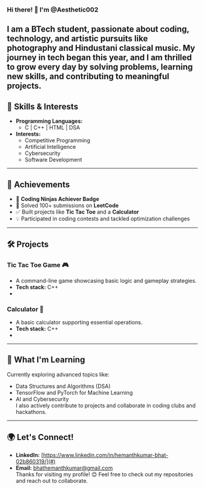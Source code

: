 ### Hi there! 👋 I'm  @Aesthetic002  
I am a **BTech student**, passionate about **coding**, **technology**, and **artistic pursuits** like photography and Hindustani classical music. My journey in tech began this year, and I am thrilled to grow every day by solving problems, learning new skills, and contributing to meaningful projects.
---
## 🚀 Skills & Interests  
- **Programming Languages:**  
  - C | C++ | HTML | DSA  
- **Interests:**  
  - Competitive Programming  
  - Artificial Intelligence  
  - Cybersecurity  
  - Software Development  
---
## 🌟 Achievements  
- 🏅 **Coding Ninjas Achiever Badge**  
- 🧮 Solved 100+ submissions on **LeetCode**  
- ✅ Built projects like **Tic Tac Toe** and a **Calculator**  
- 💡 Participated in coding contests and tackled optimization challenges  
---
## 🛠️ Projects  
### Tic Tac Toe Game 🎮  
- A command-line game showcasing basic logic and gameplay strategies.  
- **Tech stack:** C++  
-  
### Calculator 🧮  
- A basic calculator supporting essential operations.  
- **Tech stack:** C++  
-
---
## 🌱 What I'm Learning  
Currently exploring advanced topics like:  
- Data Structures and Algorithms (DSA)  
- TensorFlow and PyTorch for Machine Learning  
- AI and Cybersecurity  
I also actively contribute to projects and collaborate in coding clubs and hackathons.
---
## 🌍 Let's Connect!  
- **LinkedIn:** [https://www.linkedin.com/in/hemanthkumar-bhat-02b860319/](#)  
- **Email:** [bhathemanthkumar@gmail.com](#)  
Thanks for visiting my profile! 😊 Feel free to check out my repositories and reach out to collaborate.
